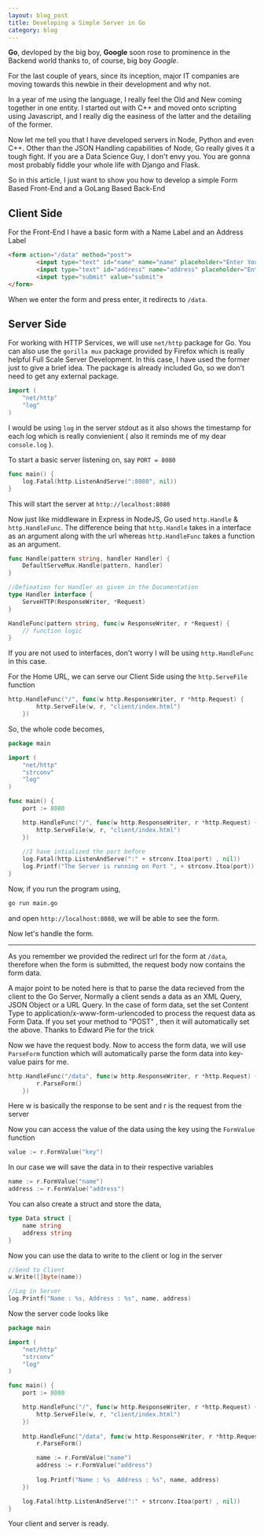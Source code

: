 ```yaml
---
layout: blog_post
title: Developing a Simple Server in Go
category: blog
---
```


**Go**, devloped by the big boy, **Google** soon rose to prominence in the Backend world thanks to, of course, big boy *Google*. 

For the last couple of years, since its inception, major IT companies are moving towards this newbie in their development and why not.

In a year of me using the language, I really feel the Old and New coming together in one entity. I started out with C++ and moved onto scripting using Javascript, and I really dig the easiness of the latter and the detailing of the former. 

Now let me tell you that I have developed servers in Node, Python and even C++. Other than the JSON Handling capabilities of Node, Go really gives it a tough fight. If you are a Data Science Guy, I don't envy you. You are gonna most probably fiddle your whole life with Django and Flask.

So in this article, I just want to show you how to develop a simple Form Based Front-End and a GoLang Based Back-End

## Client Side

For the Front-End I have a basic form with a Name Label and an Address Label

```html
<form action="/data" method="post">
        <input type="text" id="name" name="name" placeholder="Enter Your Name">
        <input type="text" id="address" name="address" placeholder="Enter Your Address"> 
        <input type="submit" value="submit">
</form>
```
When we enter the form and press enter, it redirects to ```/data```.

## Server Side 

For working with HTTP Services, we will use ```net/http``` package for Go. You can also use the ```gorilla mux``` package provided by Firefox which is really helpful Full Scale Server Development. In this case, I have used the former just to give a brief idea. The package is already included Go, so we don't need to get any external package.

```go
import (
	"net/http"
	"log"
)
```

I would be using ```log``` in the server stdout as it also shows the timestamp for each log which is really convienient ( also it reminds me of my dear ```console.log``` ). 

To start a basic server listening on, say ```PORT = 8080```

```go
func main() {
    log.Fatal(http.ListenAndServe(":8080", nil))
}
```

This will start the server at ```http://localhost:8080``` 

Now just like middleware in Express in NodeJS, Go used ```http.Handle``` & ```http.HandleFunc```. The difference being that ```http.Handle``` takes in a interface as an argument along with the url whereas ```http.HandleFunc``` takes a function as an argument.

```go
func Handle(pattern string, handler Handler) {
    DefaultServeMux.Handle(pattern, handler) 
}

//Defination for Handler as given in the Documentation
type Handler interface {
    ServeHTTP(ResponseWriter, *Request)
}
```

```go
HandleFunc(pattern string, func(w ResponseWriter, r *Request) {
    // function logic
}
```

If you are not used to interfaces, don't worry I will be using ```http.HandleFunc``` in this case.

For the Home URL, we can serve our Client Side using the ```http.ServeFile``` function

```go
http.HandleFunc("/", func(w http.ResponseWriter, r *http.Request) {
		http.ServeFile(w, r, "client/index.html")
    })
```

So, the whole code becomes,

```go
package main

import (
	"net/http"
	"strconv"
	"log"
)

func main() {
	port := 8080

	http.HandleFunc("/", func(w http.ResponseWriter, r *http.Request) {
		http.ServeFile(w, r, "client/index.html")
    })
    
    //I have intialized the port before
    log.Fatal(http.ListenAndServe(":" + strconv.Itoa(port) , nil))
    log.Printf("The Server is running on Port ", + strconv.Itoa(port))
}
```

Now, if you run the program using,

```bash
go run main.go
```
and open ```http://localhost:8080```,
we will be able to see the form.

Now let's handle the form.

---

As you remember we provided the redirect url for the form at ```/data```, therefore when the form is submitted, the request body now contains the form data.

A major point to be noted here is that to parse the data recieved from the client to the Go Server, Normally a client sends a data as an XML Query, JSON Object or a URL Query. In the case of form data, set the set Content Type to application/x-www-form-urlencoded to process the request data as Form Data. If you set your method to "POST" , then it will automatically set the above. Thanks to Edward Pie for the trick

Now we have the request body. Now to access the form data, we will use ```ParseForm``` function which will automatically parse the form data into key-value pairs for me.

```go
http.HandleFunc("/data", func(w http.ResponseWriter, r *http.Request) {
		r.ParseForm()
	})
```
Here w is basically the response to be sent and r is the request from the server

Now you can access the value of the data using the key using the ```FormValue``` function

```go
value := r.FormValue("key")
```
In our case we will save the data in to their respective variables

```go
name := r.FormValue("name")
address := r.FormValue("address")
```
You can also create a struct and store the data,

```go
type Data struct {
    name string
    address string
}
```
Now you can use the data to write to the client or log in the server

```go
//Send to Client
w.Write([]byte(name))

//Log in Server
log.Printf("Name : %s, Address : %s", name, address)
```

Now the server code looks like

```go
package main

import (
	"net/http"
	"strconv"
	"log"
)

func main() {
	port := 8080

	http.HandleFunc("/", func(w http.ResponseWriter, r *http.Request) {
		http.ServeFile(w, r, "client/index.html")
	})
	
	http.HandleFunc("/data", func(w http.ResponseWriter, r *http.Request) {
		r.ParseForm()

		name := r.FormValue("name")
		address := r.FormValue("address")
		
		log.Printf("Name : %s  Address : %s", name, address)
	})

	log.Fatal(http.ListenAndServe(":" + strconv.Itoa(port) , nil))
}
```
Your client and server is ready.